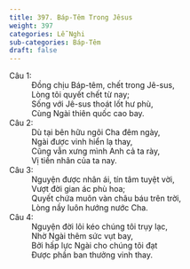 ```yaml
---
title: 397. Báp-Têm Trong Jêsus
weight: 397
categories: Lễ Nghi
sub-categories: Báp-Têm
draft: false
---
```

<dl><dt>Câu 1:</dt><dd data-verse="1">Đồng chịu Báp-têm, chết trong Jê-sus, <br/>Lòng tôi quyết chết từ nay; <br/>Sống với Jê-sus thoát lốt hư phù, <br/>Cùng Ngài thiên quốc cao bay. </dd><dt>Câu 2:</dt><dd data-verse="2">Dù tại bên hữu ngôi Cha đêm ngày, <br/>Ngài được vinh hiển lạ thay, <br/>Cũng vẫn xưng mình Anh cả ta rày, <br/>Vị tiền nhân của ta nay. </dd><dt>Câu 3:</dt><dd data-verse="3">Nguyện được nhân ái, tín tâm tuyệt vời, <br/>Vượt đời gian ác phù hoa; <br/>Quyết chứa muôn vàn châu báu trên trời, <br/>Lòng nầy luôn hướng nước Cha. </dd><dt>Câu 4:</dt><dd data-verse="4">Nguyện đời lôi kéo chúng tôi trụy lạc, <br/>Nhờ Ngài thêm sức vụt bay, <br/>Bởi hấp lực Ngài cho chúng tôi đạt <br/>Được phần ban thưởng vinh thay. </dd></dl>